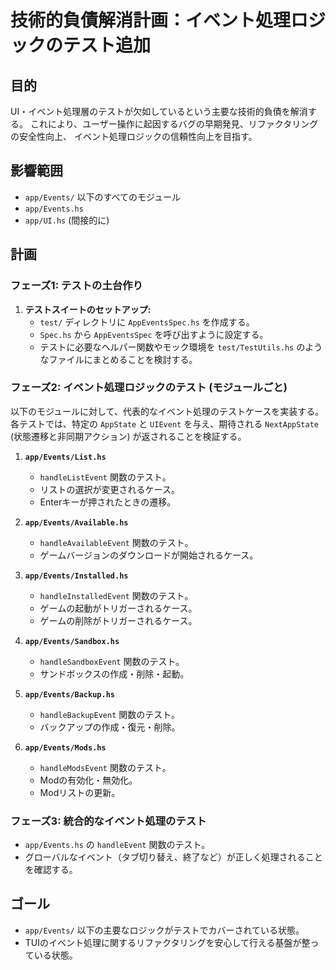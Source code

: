 # 技術的負債解消計画：イベント処理ロジックのテスト追加

## 目的

UI・イベント処理層のテストが欠如しているという主要な技術的負債を解消する。
これにより、ユーザー操作に起因するバグの早期発見、リファクタリングの安全性向上、
イベント処理ロジックの信頼性向上を目指す。

## 影響範囲

- `app/Events/` 以下のすべてのモジュール
- `app/Events.hs`
- `app/UI.hs` (間接的に)

## 計画

### フェーズ1: テストの土台作り

1.  **テストスイートのセットアップ:**
    - `test/` ディレクトリに `AppEventsSpec.hs` を作成する。
    - `Spec.hs` から `AppEventsSpec` を呼び出すように設定する。
    - テストに必要なヘルパー関数やモック環境を `test/TestUtils.hs` のようなファイルにまとめることを検討する。

### フェーズ2: イベント処理ロジックのテスト (モジュールごと)

以下のモジュールに対して、代表的なイベント処理のテストケースを実装する。
各テストでは、特定の `AppState` と `UIEvent` を与え、期待される `NextAppState` (状態遷移と非同期アクション) が返されることを検証する。

1.  **`app/Events/List.hs`**
    - `handleListEvent` 関数のテスト。
    - リストの選択が変更されるケース。
    - Enterキーが押されたときの遷移。

2.  **`app/Events/Available.hs`**
    - `handleAvailableEvent` 関数のテスト。
    - ゲームバージョンのダウンロードが開始されるケース。

3.  **`app/Events/Installed.hs`**
    - `handleInstalledEvent` 関数のテスト。
    - ゲームの起動がトリガーされるケース。
    - ゲームの削除がトリガーされるケース。

4.  **`app/Events/Sandbox.hs`**
    - `handleSandboxEvent` 関数のテスト。
    - サンドボックスの作成・削除・起動。

5.  **`app/Events/Backup.hs`**
    - `handleBackupEvent` 関数のテスト。
    - バックアップの作成・復元・削除。

6.  **`app/Events/Mods.hs`**
    - `handleModsEvent` 関数のテスト。
    - Modの有効化・無効化。
    - Modリストの更新。

### フェーズ3: 統合的なイベント処理のテスト

- `app/Events.hs` の `handleEvent` 関数のテスト。
- グローバルなイベント（タブ切り替え、終了など）が正しく処理されることを確認する。

## ゴール

- `app/Events/` 以下の主要なロジックがテストでカバーされている状態。
- TUIのイベント処理に関するリファクタリングを安心して行える基盤が整っている状態。
